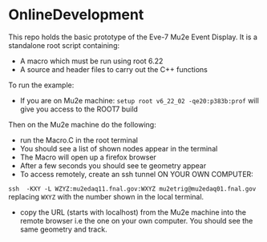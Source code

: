 # OnlineDevelopment

This repo holds the basic prototype of the Eve-7 Mu2e Event Display. It is a standalone root script containing:

* A macro which must be run using root 6.22
* A source and header files to carry out the C++  functions

To run the example:

* If you are on Mu2e machine: ```setup root v6_22_02 -qe20:p383b:prof``` will give you access to the ROOT7 build

Then on the Mu2e machine do the following:

* run the Macro.C in the root terminal
* You should see a list of shown nodes appear in the terminal
* The Macro will open up a firefox browser
* After a few seconds you should see te geometry appear
* To access remotely, create an ssh tunnel ON YOUR OWN COMPUTER:

```ssh  -KXY -L WZYZ:mu2edaq11.fnal.gov:WXYZ mu2etrig@mu2edaq01.fnal.gov``` replacing ```WXYZ``` with the number shown in the local terminal.

* copy the URL (starts with localhost) from the Mu2e machine into the remote browser i.e the one on your own computer. You should see the same geometry and track.


